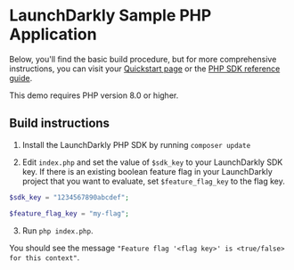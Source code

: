 # LaunchDarkly Sample PHP Application

Below, you'll find the basic build procedure, but for more comprehensive instructions, you can visit your [Quickstart page](https://app.launchdarkly.com/quickstart#/) or the [PHP SDK reference guide](https://docs.launchdarkly.com/sdk/server-side/php).

This demo requires PHP version 8.0 or higher.

## Build instructions

1. Install the LaunchDarkly PHP SDK by running `composer update`

2. Edit `index.php` and set the value of `$sdk_key` to your LaunchDarkly SDK key. If there is an existing boolean feature flag in your LaunchDarkly project that you want to evaluate, set `$feature_flag_key` to the flag key.

```php
$sdk_key = "1234567890abcdef";

$feature_flag_key = "my-flag";
```

3. Run `php index.php`.

You should see the message `"Feature flag '<flag key>' is <true/false> for this context"`.
